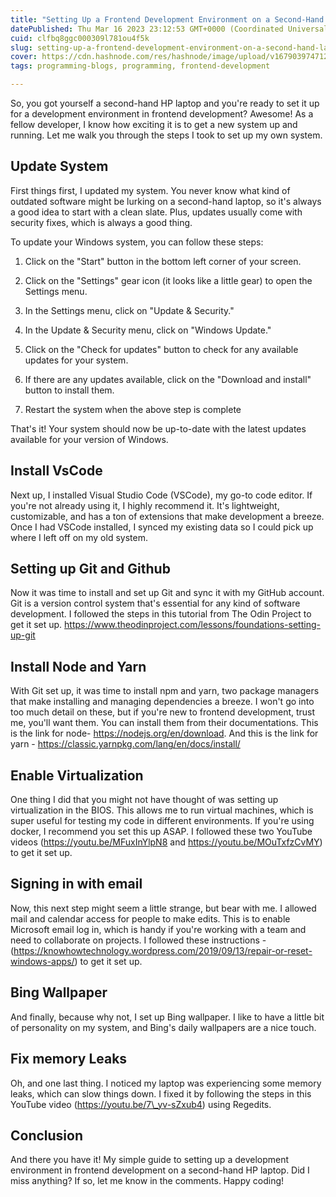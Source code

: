 ```yaml
---
title: "Setting Up a Frontend Development Environment on a Second-Hand Laptop: A simple guide"
datePublished: Thu Mar 16 2023 23:12:53 GMT+0000 (Coordinated Universal Time)
cuid: clfbq8ggc000309l781ou4f5k
slug: setting-up-a-frontend-development-environment-on-a-second-hand-laptop-a-simple-guide
cover: https://cdn.hashnode.com/res/hashnode/image/upload/v1679039747125/071453a4-a7a3-40e2-b5aa-132a72fe225a.png
tags: programming-blogs, programming, frontend-development

---
```


So, you got yourself a second-hand HP laptop and you're ready to set it up for a development environment in frontend development? Awesome! As a fellow developer, I know how exciting it is to get a new system up and running. Let me walk you through the steps I took to set up my own system.

## Update System

First things first, I updated my system. You never know what kind of outdated software might be lurking on a second-hand laptop, so it's always a good idea to start with a clean slate. Plus, updates usually come with security fixes, which is always a good thing.

To update your Windows system, you can follow these steps:

1. Click on the "Start" button in the bottom left corner of your screen.
    
2. Click on the "Settings" gear icon (it looks like a little gear) to open the Settings menu.
    
3. In the Settings menu, click on "Update & Security."
    
4. In the Update & Security menu, click on "Windows Update."
    
5. Click on the "Check for updates" button to check for any available updates for your system.
    
6. If there are any updates available, click on the "Download and install" button to install them.
    
7. Restart the system when the above step is complete
    

That's it! Your system should now be up-to-date with the latest updates available for your version of Windows.

## Install VsCode

Next up, I installed Visual Studio Code (VSCode), my go-to code editor. If you're not already using it, I highly recommend it. It's lightweight, customizable, and has a ton of extensions that make development a breeze. Once I had VSCode installed, I synced my existing data so I could pick up where I left off on my old system.

## Setting up Git and Github

Now it was time to install and set up Git and sync it with my GitHub account. Git is a version control system that's essential for any kind of software development. I followed the steps in this tutorial from The Odin Project to get it set up. https://www.theodinproject.com/lessons/foundations-setting-up-git

## Install Node and Yarn

With Git set up, it was time to install npm and yarn, two package managers that make installing and managing dependencies a breeze. I won't go into too much detail on these, but if you're new to frontend development, trust me, you'll want them. You can install them from their documentations. This is the link for node- https://nodejs.org/en/download. And this is the link for yarn - https://classic.yarnpkg.com/lang/en/docs/install/

## Enable Virtualization

One thing I did that you might not have thought of was setting up virtualization in the BIOS. This allows me to run virtual machines, which is super useful for testing my code in different environments. If you're using docker, I recommend you set this up ASAP. I followed these two YouTube videos (https://youtu.be/MFuxInYlpN8 and https://youtu.be/MOuTxfzCvMY) to get it set up.

## Signing in with email

Now, this next step might seem a little strange, but bear with me. I allowed mail and calendar access for people to make edits. This is to enable Microsoft email log in, which is handy if you're working with a team and need to collaborate on projects. I followed these instructions - (https://knowhowtechnology.wordpress.com/2019/09/13/repair-or-reset-windows-apps/) to get it set up.

## Bing Wallpaper

And finally, because why not, I set up Bing wallpaper. I like to have a little bit of personality on my system, and Bing's daily wallpapers are a nice touch.

## Fix memory Leaks

Oh, and one last thing. I noticed my laptop was experiencing some memory leaks, which can slow things down. I fixed it by following the steps in this YouTube video (https://youtu.be/7\_yv-sZxub4) using Regedits.

## Conclusion

And there you have it! My simple guide to setting up a development environment in frontend development on a second-hand HP laptop. Did I miss anything? If so, let me know in the comments. Happy coding!